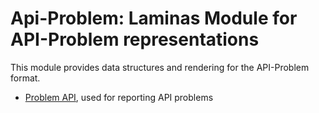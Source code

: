 Api-Problem: Laminas Module for API-Problem representations
=======================================================

This module provides data structures and rendering for the API-Problem format.

- [Problem API](http://tools.ietf.org/html/draft-nottingham-http-problem-02),
  used for reporting API problems
